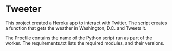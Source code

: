 # Tweeter

This project created a Heroku app to interact with Twitter. The script creates a function that gets the weather in Washington, D.C. and Tweets it.

The Procfile contains the name of the Python script run as part of the worker.
The requirements.txt lists the required modules, and their versions.

